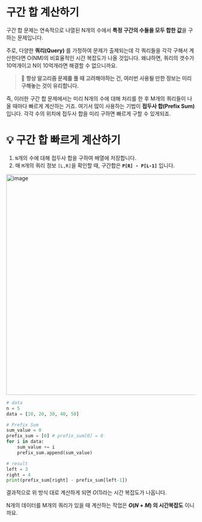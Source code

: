 # 구간 합 계산하기

구간 합 문제는 연속적으로 나열된 N개의 수에서 **특정 구간의 수들을 모두 합한 값**을 구하는 문제입니다. 

주로, 다양한 **쿼리(Query)** 를 가정하여 문제가 출제되는데 각 쿼리들을 각각 구해서 계산한다면 O(NM)의 비효율적인 시간 복잡도가 나올 것입니다. 왜냐하면, 쿼리의 갯수가 10억개이고 N이 10억개라면 해결할 수  없으니까요.

> 📌 **항상 알고리즘 문제를 풀 때 고려해야하는 건, 여러번 사용될 만한 정보는 미리 구해놓는 것이 유리합니다.**
> 

즉, 이러한 구간 합 문제에서는 미리 N개의 수에 대해 처리를 한 후  M개의 쿼리들이 나올 때마다 빠르게 계산하는 거죠. 여기서 많이 사용하는 기법이 **접두사 합(Prefix Sum)** 입니다.  각각 수의 위치에 접두사 합을 미리 구하면 빠르게 구할 수 있게되죠.

# 💡 구간 합 빠르게 계산하기

1. `N`개의 수에 대해 접두사 합을 구하여 배열에 저장합니다.
2. 매 `M`개의 쿼리 정보 `[L,R]`을 확인할 때, 구간합은 **`P[R] - P[L-1]`** 입니다.

<img width="587" alt="image" src="https://user-images.githubusercontent.com/55238671/227460108-68866cdb-c6d5-4a55-a9ec-55a0ed50c56a.png">


```python
# data
n = 5
data = [10, 20, 30, 40, 50]

# Prefix Sum
sum_value = 0
prefix_sum = [0] # prefix_sum[0] = 0
for i in data:
    sum_value += i
    prefix_sum.append(sum_value)

# result
left = 3
right = 4
print(prefix_sum[right] - prefix_sum[left-1])
```

결과적으로 위 방식 대로 계산하게 되면 $O(1)$라는 시간 복잡도가 나옵니다. 

N개의 데이터를 M개의 쿼리가 있을 때 계산하는 작업은 **$O(N + M)$ 의 시간복잡도** 이니까요.
